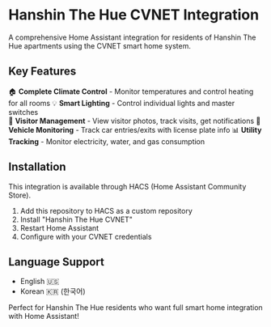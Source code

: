 # Hanshin The Hue CVNET Integration

A comprehensive Home Assistant integration for residents of Hanshin The Hue apartments using the CVNET smart home system.

## Key Features

🏠 **Complete Climate Control** - Monitor temperatures and control heating for all rooms
💡 **Smart Lighting** - Control individual lights and master switches  
👥 **Visitor Management** - View visitor photos, track visits, get notifications
🚗 **Vehicle Monitoring** - Track car entries/exits with license plate info
📊 **Utility Tracking** - Monitor electricity, water, and gas consumption

## Installation

This integration is available through HACS (Home Assistant Community Store). 

1. Add this repository to HACS as a custom repository
2. Install "Hanshin The Hue CVNET" 
3. Restart Home Assistant
4. Configure with your CVNET credentials

## Language Support

- English 🇺🇸
- Korean 🇰🇷 (한국어)

Perfect for Hanshin The Hue residents who want full smart home integration with Home Assistant!